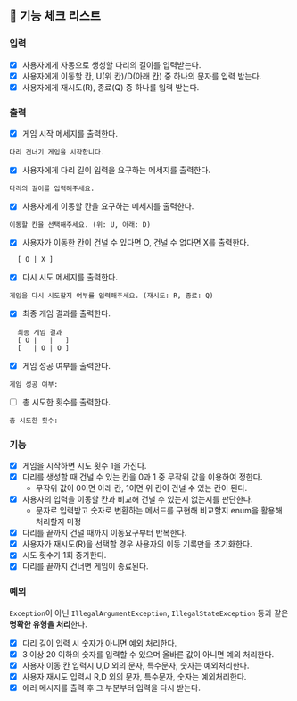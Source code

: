 ## 📝 기능 체크 리스트

### 입력

- [x]  사용자에게 자동으로 생성할 다리의 길이를 입력받는다.
- [x]  사용자에게 이동할 칸, U(위 칸)/D(아래 칸) 중 하나의 문자를 입력 받는다.
- [x]  사용자에게 재시도(R), 종료(Q) 중 하나를 입력 받는다.

### 출력

- [x]  게임 시작 메세지를 출력한다.

```
다리 건너기 게임을 시작합니다.
```

- [x]  사용자에게 다리 길이 입력을 요구하는 메세지를 출력한다.

```  
다리의 길이를 입력해주세요.
```

- [x]  사용자에게 이동할 칸을 요구하는 메세지를 출력한다.

```
이동할 칸을 선택해주세요. (위: U, 아래: D)
```

- [x]  사용자가 이동한 칸이 건널 수 있다면 O, 건널 수 없다면 X를 출력한다.

```
  [ O | X ]
```

- [x]  다시 시도 메세지를 출력한다.

```
게임을 다시 시도할지 여부를 입력해주세요. (재시도: R, 종료: Q)
```

- [x]  최종 게임 결과를 출력한다.

```
  최종 게임 결과
  [ O |   |   ]
  [   | O | O ]
```

- [x]  게임 성공 여부를 출력한다.

```
게임 성공 여부: 
```

- [ ]  총 시도한 횟수를 출력한다.

```
총 시도한 횟수: 
```

### 기능

- [x]  게임을 시작하면 시도 횟수 1을 가진다.
- [x]  다리를 생성할 때 건널 수 있는 칸을 0과 1 중 무작위 값을 이용하여 정한다.
    - 무작위 값이 0이면 아래 칸, 1이면 위 칸이 건널 수 있는 칸이 된다.
- [x]  사용자의 입력을 이동할 칸과 비교해 건널 수 있는지 없는지를 판단한다.
    - 문자로 입력받고 숫자로 변환하는 메서드를 구현해 비교할지 enum을 활용해 처리할지 미정
- [x]  다리를 끝까지 건널 때까지 이동요구부터 반복한다.
- [x]  사용자가 재시도(R)을 선택할 경우 사용자의 이동 기록만을 초기화한다.
- [x]  시도 횟수가 1회 증가한다.
- [x]  다리를 끝까지 건너면 게임이 종료된다.

### 예외

`Exception`이 아닌 `IllegalArgumentException`, `IllegalStateException` 등과 같은 **명확한 유형을 처리**한다.

- [x]  다리 길이 입력 시 숫자가 아니면 예외 처리한다.
- [x]  3 이상 20 이하의 숫자를 입력할 수 있으며 올바른 값이 아니면 예외 처리한다.
- [x]  사용자 이동 칸 입력시 U,D 외의 문자, 특수문자, 숫자는 예외처리한다.
- [x]  사용자 재시도 입력시 R,D 외의 문자, 특수문자, 숫자는 예외처리한다.
- [x]  에러 메시지를 출력 후 그 부분부터 입력을 다시 받는다.
